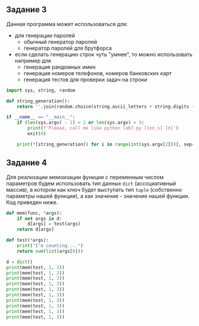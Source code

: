 ## Задание 3

Данная программа может использоваться для:
* для генерации паролей
    + обычный генератор паролей
    + генератор паролей для брутфорса
* если сделать генерацию строк чуть "умнее", то можно использовать например для
    + генерация рандомных имен
    + генерация номеров телефонов, номеров банковских карт
    + генерация тестов для проверки задач на строки

```python
import sys, string, random

def string_generation():
    return ''.join(random.choice(string.ascii_letters + string.digits + string.punctuation) for i in range(int(sys.argv[1])))

if __name__ == "__main__":
    if (len(sys.argv) - 1) < 2 or len(sys.argv) > 3:
        print(f'Please, call me like python lab7.py [len_s] [n]')
        exit(0)

    print(*[string_generation() for i in range(int(sys.argv[2]))], sep='\n')
```

## Задание 4

Для реализации мемоизации функции с переменным числом параметров будем использовать тип данных ```dict``` (ассоциативный массив), в котором как ключ будет выступать тип ```tuple``` (собственно параметры нашей функции), а как значение - значение нашей функции. Код приведен ниже.

```python
def mem(func, *args):
    if not args in d:
        d[args] = test(args)
    return d[args]

def test(*args):
    print("I'm counting....")
    return sum(list(args[0]))

d = dict()
print(mem(test, 1, 3))
print(mem(test, 1, 2))
print(mem(test, 1, 3))
print(mem(test, 1, 3))
print(mem(test, 1, 3))
print(mem(test, 1, 3))
print(mem(test, 1, 3))
print(mem(test, 1, 3))
print(mem(test, 1, 3))
print(mem(test, 1, 3))
```
